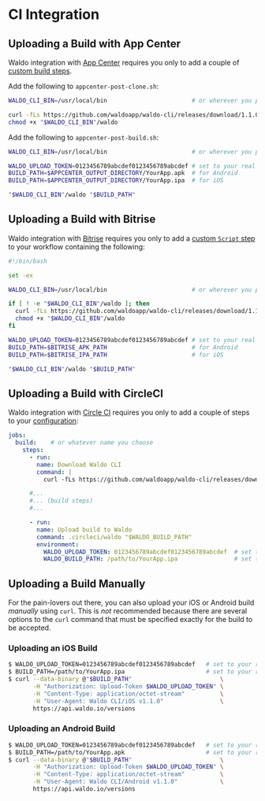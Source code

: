 # CI Integration

## Uploading a Build with App Center

Waldo integration with [App Center](https://appcenter.ms) requires you only to
add a couple of [custom build
steps](https://docs.microsoft.com/en-us/appcenter/build/custom/scripts/).

Add the following to `appcenter-post-clone.sh`:

```bash
WALDO_CLI_BIN=/usr/local/bin                        # or wherever you prefer

curl -fLs https://github.com/waldoapp/waldo-cli/releases/download/1.1.0/waldo > "$WALDO_CLI_BIN"/waldo
chmod +x "$WALDO_CLI_BIN"/waldo
```

Add the following to `appcenter-post-build.sh`:

```bash
WALDO_CLI_BIN=/usr/local/bin                        # or wherever you prefer

WALDO_UPLOAD_TOKEN=0123456789abcdef0123456789abcdef # set to your real upload token
BUILD_PATH=$APPCENTER_OUTPUT_DIRECTORY/YourApp.apk  # for Android
BUILD_PATH=$APPCENTER_OUTPUT_DIRECTORY/YourApp.ipa  # for iOS

"$WALDO_CLI_BIN"/waldo "$BUILD_PATH"
```

## Uploading a Build with Bitrise

Waldo integration with [Bitrise](https://www.bitrise.io) requires you only to
add a [custom `Script`
step](https://devcenter.bitrise.io/tips-and-tricks/install-additional-tools/)
to your workflow containing the following:

```bash
#!/bin/bash

set -ex

WALDO_CLI_BIN=/usr/local/bin                        # or wherever you prefer

if [ ! -e "$WALDO_CLI_BIN"/waldo ]; then
  curl -fLs https://github.com/waldoapp/waldo-cli/releases/download/1.1.0/waldo > "$WALDO_CLI_BIN"/waldo
  chmod +x "$WALDO_CLI_BIN"/waldo
fi

WALDO_UPLOAD_TOKEN=0123456789abcdef0123456789abcdef # set to your real upload token
BUILD_PATH=$BITRISE_APK_PATH                        # for Android
BUILD_PATH=$BITRISE_IPA_PATH                        # for iOS

"$WALDO_CLI_BIN"/waldo "$BUILD_PATH"
```

## Uploading a Build with CircleCI

Waldo integration with [Circle CI](https://circleci.com) requires you only to
add a couple of steps to your
[configuration](https://circleci.com/docs/2.0/configuration-reference/):

```yaml
jobs:
  build:    # or whatever name you choose
    steps:
      - run:
        name: Download Waldo CLI
        command: |
          curl -fLs https://github.com/waldoapp/waldo-cli/releases/download/1.1.0/waldo > .circleci/waldo

      #...
      #... (build steps)
      #...

      - run:
        name: Upload build to Waldo
        command: .circleci/waldo "$WALDO_BUILD_PATH"
        environment:
          WALDO_UPLOAD_TOKEN: 0123456789abcdef0123456789abcdef  # set to your real upload token
          WALDO_BUILD_PATH: /path/to/YourApp.ipa                # set to your real build path
```

## Uploading a Build Manually

For the pain-lovers out there, you can also upload your iOS or Android build
_manually_ using `curl`. This is _not_ recommended because there are several
options to the `curl` command that must be specified exactly for the build to
be accepted.

### Uploading an iOS Build

```bash
$ WALDO_UPLOAD_TOKEN=0123456789abcdef0123456789abcdef   # set to your real upload token
$ BUILD_PATH=/path/to/YourApp.ipa                       # set to your real build path
$ curl --data-binary @"$BUILD_PATH"                         \
       -H "Authorization: Upload-Token $WALDO_UPLOAD_TOKEN" \
       -H "Content-Type: application/octet-stream"          \
       -H "User-Agent: Waldo CLI/iOS v1.1.0"                \
       https://api.waldo.io/versions
```

### Uploading an Android Build

```bash
$ WALDO_UPLOAD_TOKEN=0123456789abcdef0123456789abcdef   # set to your real upload token
$ BUILD_PATH=/path/to/YourApp.apk                       # set to your real build path
$ curl --data-binary @"$BUILD_PATH"                         \
       -H "Authorization: Upload-Token $WALDO_UPLOAD_TOKEN" \
       -H "Content-Type: application/octet-stream"          \
       -H "User-Agent: Waldo CLI/Android v1.1.0"            \
       https://api.waldo.io/versions
```
